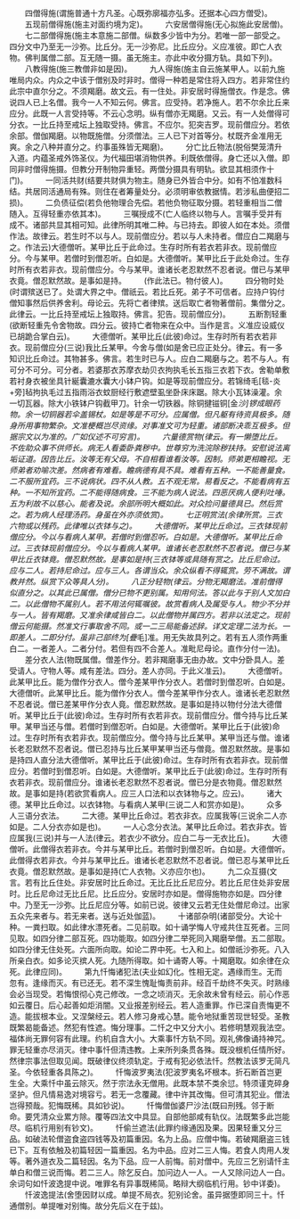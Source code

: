 <!-- { "loadSidebar": true } -->
　　四僧得施(谓施普通十方凡圣。心既弥廓福亦弘多。还据本心四方僧受)。
　　五现前僧得施(施主对面约境为定)。
　　六安居僧得施(无心拟施此安居僧)。
　　七二部僧得施(施主本意施二部僧。纵数多少皆中为分。若唯一部一部受之。四分文中乃至无一沙弥。比丘分。无一沙弥尼。比丘应分。义应准彼。即亡人衣物。佛判属僧二部。互无随一摄。虽无施主。亦此中收分摄方轨。具如下列)。
　　八教得施(施三教僧非如是因)。
　　九人得施(施主自云施某甲人。以前九施唯局内众。内众之中该于僧别及时非时。僧得一种若是常住将入四方。若非常住约此宗中直尔分之。不须羯磨。故文云。有一住处。非安居时得施僧衣。作是念。佛说四人已上名僧。我今一人不知云何。佛言。应受持。若净施人。若不尔余比丘来应分。此既一人言受持等。不云心念明。纵有僧亦无羯磨。又云。有一人处僧得可分衣。一比丘持至戒坛上独取受持。佛言。不应尔。犯突吉罗。现前僧应分。若依余部。僧伽羯磨。以物既施僧。分须僧法。三人已下对首等分。杖既齐金准用无爽。余之八种并直分之。约事虽殊皆无羯磨)。
　　分亡比丘物法(脱俗樊笼清升入道。内蕴圣戒外饰圣仪。为代福田堪消物供养。利既依僧得。身亡还以入僧。即同非时僧得施摄。但教分开制物异重轻。两僧分摄具有明轨。欲显其相须作十门)。
　　一同活共财(结要共财俱为物主。随身已外皆合中分。如有不怕准数科结。共居同活通局有殊。则住在者筹量处分。必须明审依教据情。若涉私曲便招二损)。
　　二负债征偿(若负他物理合先偿。若他负物征取分摄。若轻重相当二僧随入。互得轻重亦依其本)。
　　三嘱授成不(亡人临终以物与人。言嘱手受并有成不。诸部共显其相可知。此律所明其唯二种。与已持去。即彼人如在本处。须僧作法。故律云。若生时不以与人。现前僧应分。若以与人未持者。僧应白二羯磨与之。作法云)大德僧听。某甲比丘于此命过。生存时所有若衣若非衣。现前僧应分。今与某甲。若僧时到僧忍听。白如是。大德僧听。某甲比丘于此处命过。生存时所有衣若非衣。现前僧应分。今与某甲。谁诸长老忍默然不忍者说。僧已与某甲衣竟。僧忍默然故。是事如是持。
　　(作此法已。物付彼人)。
　　四分物时处(时谓殡送已了。处谓大界之中。僧祇云。若比丘死。弟子不可信者。应持户钩付僧知事然后供养舍利。母论云。先将亡者律殡。送后取亡者物著僧前。集僧分之。此律云。一比丘持至戒坛上独取持。佛言。犯告。现前僧应分)。
　　五断割轻重(欲断轻重先令舍物故。四分云。彼持亡者物来在众中。当作是言。义准应设威仪已胡跪合掌白云)。
　　大德僧听。某甲比丘(此彼)命过。生存时所有若衣若非衣。现前僧应分(三说)我比丘某甲。今舍与僧(如是舍已应正处分。律云。有一多知识比丘命过。其物甚多。佛言。若生时已与人。应白二羯磨与之。若不与人。有可分不可分。可分者。若婆那衣苏摩衣劫贝衣拘执毛长五指三衣若下衣。舍勒单敷若衬身衣被坐具针綖囊漉水囊大小钵户钩。如是等现前僧应分。若锦绮毛[毯-炎+旁]毡拘执毛过五指雨浴衣蚊厨经行敷遮壁虱坐卧床床踞。除大小瓦钵澡灌。余一切瓦器。除大小铁钵户钩截甲刀。针余一切铁器。除铜揵镃铜[金*沙]锣成眼药物。余一切铜器若伞盖锡杖。如是等是不可分。应属僧。但凡躯有待资具极多。随身所用事物繁杂。文准梗概岂尽资缘。对事准文可为轻重。诸部断决乖互极多。但据宗文以为准的。广如仪述不可穷言)。
　　六量德赏物(律云。有一懒堕比丘。不佐助众事不供师长。病无人看委卧粪秽中。世尊穷为洗浣除秽扶持。安慰说法离垢证道。因告比丘。汝等无有父母。不自相看谁看汝等。因制。师弟更相瞻视。无师弟者劝喻次差。然病者有难看。瞻病德有具不具。难看有五种。一不能善量食。二不服所宜药。三不说病状。四不从人教。五不观无常。易看反之。不能看病有五种。一不知所宜药。二不能得随病食。三不能为病人说法。四恶厌病人便利吐唾。五为利故不以慈心。能者及说。余部所明大概如此。对众捡问量德具已。然后赏之。若为病人经理汤药。身虽在外亦须依赏)。
　　七正明赏法(余律所赏。三衣六物或以残药。此律唯以衣钵与之)。
　　大德僧听。某甲比丘命过。三衣钵现前僧应分。今以与看病人某甲。若僧时到僧忍听。白如是。大德僧听。某甲比丘命过。三衣钵现前僧应分。今以与看病人某甲。谁诸长老忍默然不忍者说。僧已与某甲比丘衣钵竟。僧忍默然故。是事如是持(三衣钵等或具随有赏之。比丘尼命过。应与二人。若持尼命过。应与三人。各谓当众。余众纵看不得辄赏。劳不满故。谓教并然。纵赏下众等具人分)。
　　八正分轻物(律云。分物无羯磨法。准前僧得似直分之。以其此已属僧。僧分已物不更别属。知用何法。答以此与于别人文加白二。以此僧物不属别人。若不用法何辄嘱彼。故赏看病人及属受与人。物少不分并与一人。皆有羯磨。又准余律咸皆白二。以此僧物并属四方。若非以法定之。现前僧云何能摄。然准文行事取舍不同。或一二三局能备述辞。详文定理二法为长。一即差人。二即分付。虽非己部终为[疊*毛]准。用无失故具列之。若有五人须作两重白二。一者差人。二者分付。若但有四不合差人。准毗尼母论。直作分付一法)。
　　差分衣人法(物既属僧。僧差作分。若非羯磨事无由办故。文中分卧具人。差受请人。守物人等。咸有差法。四分。差人亦同。于此义准云)。
　　大德僧听。此某甲比丘。能为僧作分衣人。僧今差某甲作分衣人。若僧时到僧忍听。白如是。大德僧听。此某甲比丘。能为僧作分衣人。僧今差某甲作分衣人。谁诸长老忍默然不忍者说。僧已差某甲作分衣人竟。僧忍默然故。是事如是持以物付分法大德僧听。某甲比丘于(此彼)命过。生存时所有衣若非衣。现前僧应分。僧今持与比丘某甲。某甲当还与僧。若僧时到僧忍听。白如是。大德僧听。某甲比丘于(此彼)命过。生存时所有衣若非衣。现前僧应分。僧今持与比丘某甲。某甲当还与僧。谁诸长老忍默然不忍者说。僧已忍持与比丘某甲某甲当还与僧竟。僧忍默然故。是事如是持四人直分法大德僧听。某甲比丘于(此彼)命过。生存时所有衣若非衣。现前僧应分。若僧时到僧忍听。白如是。大德僧听。某甲比丘于(此彼)命过。生存时所有衣若非衣。现前僧应分。谁诸长老忍默然不忍者说。僧已分是衣物竟。僧忍默然故。是事如是持(若欲赏看病人。应三人口法和以衣钵物与之。应云)。
　　诸大德。某甲比丘命过。以衣钵物。与看病人某甲(三说二人和赏亦如是)。
　　众多人三语分衣法。
　　二大德。某甲比丘命过。若衣非衣。应属我等(三说余二人亦如是。二人分衣亦如是也)。
　　一人心念分衣法。某甲比丘命过。若衣非衣。皆应属我(三说)并与一人法(律云。若衣少不欲分。应白二与一无衣比丘)。
　　大德僧听。此僧得衣若非衣。今并与某甲比丘。若僧时到僧忍听。白如是。大德僧听。此僧得衣若非衣。今并与某甲比丘。谁诸长老忍默然不忍者说。僧已忍与某甲比丘衣竟。僧忍默然故。是事如是持(亡人衣物。义亦应尔也)。
　　九二众互摄(文言。若有比丘住处。非安居时比丘命过。无比丘比丘尼应分。若比丘尼住处非安居时。比丘尼命过无比丘尼。比丘应分。安居时亦如是。僧得施物亦如是。四分律中。乃至无一沙弥。比丘尼应分等。如前已说。彼律又云若无住处僧尼命过。出家五众先来者与。若无来者。送与近处伽蓝)。
　　十诸部杂明(诸部受分。大论十种。一粪扫取。如此律水漂死者。二见前取。如十诵学悔人守戒共住互死者。三同见取。如四分律二部互死。四功能取。如四分律二举死同入羯磨举僧。五二部取。如四分律无住处死。六面所向取。如论二界中死。七入和上。如僧祇沙弥死。八入所亲白衣。如多论灭摈人死。九随所得取。如十诵寄人等。十羯磨取。如余律在众死。此律应同)。
　　第九忏悔诸犯法(夫业如幻化。性相无定。遇缘而生。无而忽有。逢缘而灭。有已还无。若不深生愧耻悔责前非。经百千劫终不失灭。时熟缘会必当现受。若悔恨彻心克己修改。一念之顷消灭。无余故未曾有经云。前心作恶如云覆日。后心起善如炬消闇。又业报差别经云。若人造重罪。作已深自责悔更不造。能拔根本业。又涅槃经云。若人修习身戒心慧。能令地狱重苦现世轻受。圣教既繁曷能备述。然犯有性遮。悔分理事。二忏之中又分大小。若修明慧观我法空。福体尚无罪何容有此理。约机自含大小。大乘事忏方轨不同。观礼佛像诵持神咒。罪无轻重亦尽消灭。律中事忏但清违教。上来所列条贯各殊。既没根机任情所好。然律宗事法但取见闻。既破律仪终须轨定。于戒有犯必依法忏。然教法该罗无简凡圣。今依轻重各具陈之)。
　　忏悔波罗夷法(犯波罗夷名坏根本。折石断首岂更生全。大乘忏中虽云除灭。然于宗法永无僧用。此既本禁不类余愆。特须谨克碎身坚护。但凡情易逸对境容亏。若无一念覆藏。律中许其改悔。但可清其犯业。僧法岂得预哉。犯悔既稀。具如钞说)。
　　忏悔僧伽婆尸沙法(既曰刑残。邻于断命。要凭清众业累方除。覆等四法文中具显。自部他部咸有轨仪。法既繁多此岂能尽。临机行用别有钞文)。
　　忏偷兰遮法(此罪约缘通因及果。因果轻重又分三品。如破法轮僧盗食盗四钱等及初篇重因。名为上品。应僧中悔。若破羯磨盗三钱已下。互有依触及初篇轻因一篇重因。名为中品。应对二三人悔。若食人肉用人发等。著外道衣及二篇轻因。名为下品。应一人前悔。前对僧中。先应三乞别请忏主单白和僧三说而悔。若二三人。除乞反白。加问边人一人。一人又除问边人一白。余词句如忏波逸提中说。唯罪名有异事既稀简。略辩大纲临机行用。钞中详委)。
　　忏波逸提法(舍堕因财以成。单提不局衣。犯别论舍。虽异据堕即同三十。忏通僧别。单提唯对别悔。故分先后义在于兹)。
